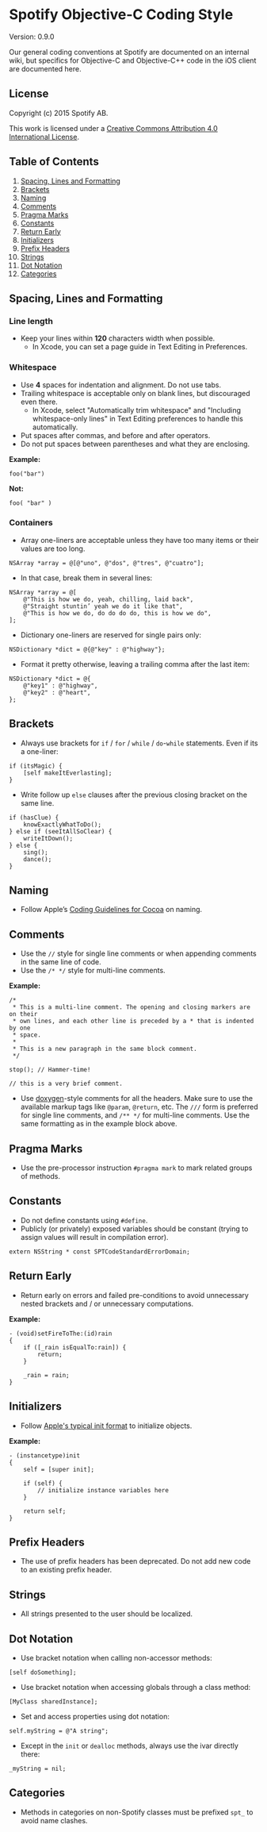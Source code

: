 Spotify Objective-C Coding Style
================================

Version: 0.9.0

Our general coding conventions at Spotify are documented on an internal wiki, but specifics for Objective-C and
Objective-C++ code in the iOS client are documented here.

License
-------
Copyright (c) 2015 Spotify AB. 

This work is licensed under a [Creative Commons Attribution 4.0 International License]( http://creativecommons.org/licenses/by/4.0/).

Table of Contents
-----------------

1.  [Spacing, Lines and Formatting](#spacing-lines-and-formatting)
2.  [Brackets](#brackets)
3.  [Naming](#naming)
4.  [Comments](#comments)
5.  [Pragma Marks](#pragma-marks)
6.  [Constants](#constants)
7.  [Return Early](#return-early)
8.  [Initializers](#initializers)
9.  [Prefix Headers](#prefix-headers)
10. [Strings](#strings)
11. [Dot Notation](#dot-notation)
12. [Categories](#categories)

Spacing, Lines and Formatting
-----------------------------

### Line length
* Keep your lines within **120** characters width when possible.
  * In Xcode, you can set a page guide in Text Editing in Preferences.

### Whitespace
* Use **4** spaces for indentation and alignment. Do not use tabs.
* Trailing whitespace is acceptable only on blank lines, but discouraged even there.
  * In Xcode, select "Automatically trim whitespace" and "Including whitespace-only lines" in Text Editing preferences
    to handle this automatically.
* Put spaces after commas, and before and after operators.
* Do not put spaces between parentheses and what they are enclosing.

**Example:**
```objc
foo("bar") 
```

**Not:**

```objc
foo( "bar" )
```

### Containers
* Array one-liners are acceptable unless they have too many items or their values are too long.

```objc
NSArray *array = @[@"uno", @"dos", @"tres", @"cuatro"];
```

* In that case, break them in several lines:

```objc
NSArray *array = @[
    @"This is how we do, yeah, chilling, laid back",
    @"Straight stuntin’ yeah we do it like that",
    @"This is how we do, do do do do, this is how we do",
];
```

* Dictionary one-liners are reserved for single pairs only:

```objc
NSDictionary *dict = @{@"key" : @"highway"};
```

* Format it pretty otherwise, leaving a trailing comma after the last item:
```objc
NSDictionary *dict = @{
    @"key1" : @"highway",
    @"key2" : @"heart",
};
```

Brackets
--------
* Always use brackets for `if` / `for` / `while` / `do`-`while` statements. Even if its a one-liner:

```objc
if (itsMagic) {
    [self makeItEverlasting];
}
```

* Write follow up `else` clauses after the previous closing bracket on the same line.

```objc
if (hasClue) {
    knowExactlyWhatToDo();
} else if (seeItAllSoClear) {
    writeItDown();
} else {
    sing();
    dance();
}
```

Naming
------
* Follow Apple’s [Coding Guidelines for Cocoa](https://developer.apple.com/library/mac/#documentation/Cocoa/Conceptual/CodingGuidelines/CodingGuidelines.html)
on naming.

Comments
--------
* Use the `//` style for single line comments or when appending comments in the same line of code.
* Use the `/* */` style for multi-line comments.

**Example:**
```objc
/*
 * This is a multi-line comment. The opening and closing markers are on their
 * own lines, and each other line is preceded by a * that is indented by one
 * space.
 *
 * This is a new paragraph in the same block comment.
 */

stop(); // Hammer-time!

// this is a very brief comment.
```

* Use [doxygen](http://www.stack.nl/~dimitri/doxygen/manual/docblocks.html)-style comments for all the headers. Make
sure to use the available markup tags like `@param`, `@return`, etc. The `///` form is preferred for single line
comments, and `/** */` for multi-line comments. Use the same formatting as in the example block above.

Pragma Marks
------------
* Use the pre-processor instruction `#pragma mark` to mark related groups of methods.

Constants
---------
* Do not define constants using `#define`.
* Publicly (or privately) exposed variables should be constant (trying to assign values will result in compilation
error).

```objc
extern NSString * const SPTCodeStandardErrorDomain;
```

Return Early
------------
* Return early on errors and failed pre-conditions to avoid unnecessary nested brackets and / or unnecessary
computations.

**Example:**

```objc
- (void)setFireToThe:(id)rain
{
    if ([_rain isEqualTo:rain]) {
        return;
    }

    _rain = rain;
}
```

Initializers
------------
* Follow [Apple's typical init format](https://developer.apple.com/library/ios/documentation/Cocoa/Conceptual/ProgrammingWithObjectiveC/EncapsulatingData/EncapsulatingData.html#//apple_ref/doc/uid/TP40011210-CH5-SW11) to initialize objects.

**Example:**

```objc
- (instancetype)init 
{
    self = [super init];
 
    if (self) {
        // initialize instance variables here
    }
 
    return self;
}
```

Prefix Headers
--------------
* The use of prefix headers has been deprecated. Do not add new code to an existing prefix header.

Strings
-------
* All strings presented to the user should be localized.

Dot Notation
------------
* Use bracket notation when calling non-accessor methods:

```objc
[self doSomething];
```

* Use bracket notation when accessing globals through a class method:

```objc
[MyClass sharedInstance];
```

* Set and access properties using dot notation:

```objc
self.myString = @"A string";
```

* Except in the `init` or `dealloc` methods, always use the ivar directly there:

```objc
_myString = nil;
```

Categories
----------
* Methods in categories on non-Spotify classes must be prefixed `spt_` to avoid name clashes.
